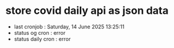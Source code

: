 # store covid daily api as json data

- last cronjob : Saturday, 14 June 2025 13:25:11
- status og cron : error
- status daily cron : error
      
      
